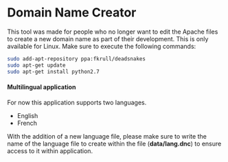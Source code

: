 # Domain Name Creator

This tool was made for people who no longer want to edit the Apache files to create a new domain name as part of their development. This is only available for Linux. Make sure to execute the following commands:
```bash
sudo add-apt-repository ppa:fkrull/deadsnakes
sudo apt-get update
sudo apt-get install python2.7
```

#### Multilingual application

For now this application supports two languages.
- English
- French

With the addition of a new language file, please make sure to write the name of the language file to create within the file (__data/lang.dnc__) to ensure access to it within application.
